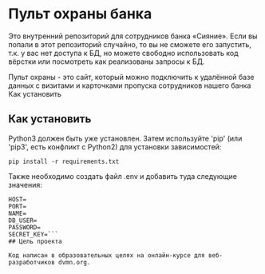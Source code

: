 # Пульт охраны банка
Это внутренний репозиторий для сотрудников банка «Сияние». Если вы попали в этот репозиторий случайно, то вы не сможете его запустить, т.к. у вас нет доступа к БД, но можете свободно использовать код вёрстки или посмотреть как реализованы запросы к БД.

Пульт охраны - это сайт, который можно подключить к удалённой базе данных с визитами и карточками пропуска сотрудников нашего банка
Как установить

## Как установить

Python3 должен быть уже установлен. Затем используйте 'pip' (или 'pip3', есть конфликт с Python2) для установки зависимостей:

`pip install -r requirements.txt`

Также необходимо создать файл .env и добавить туда следующие значения:

```ENGINE=
HOST=
PORT=
NAME=
DB_USER=
PASSWORD=
SECRET_KEY=```
## Цель проекта

Код написан в образовательных целях на онлайн-курсе для веб-разработчиков dvmn.org.

